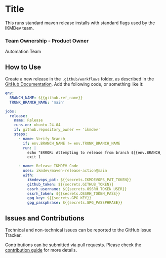 # Title

This runs standard maven release installs with standard flags used by the IKMDev team.

### Team Ownership - Product Owner

Automation Team

## How to Use

Create a new release in the `.github/workflows` folder, as described in the 
[GitHub Documentation](https://docs.github.com/en/actions/writing-workflows/quickstart).  Add the following code, 
or something like it:

```yaml
env:
  BRANCH_NAME: ${{github.ref_name}}
  TRUNK_BRANCH_NAME: 'main'

jobs:
  release:
    name: Release
    runs-on: ubuntu-24.04
    if: github.repository_owner == 'ikmdev'
    steps:
      - name: Verify Branch
        if: env.BRANCH_NAME != env.TRUNK_BRANCH_NAME
        run: |
          echo "ERROR: Attempting to release from branch ${{env.BRANCH_NAME}}. Release from ${{env.TRUNK_BRANCH_NAME}} branch only"
          exit 1

      - name: Release IKMDEV Code
        uses: ikmdev/maven-release-action@main
        with:
          ikmdevops_pat: ${{secrets.IKMDEVOPS_PAT_TOKEN}}
          github_token: ${{secrets.GITHUB_TOKEN}}
          ossrh_username: ${{secrets.OSSRH_TOKEN_USER}}
          ossrh_token: ${{secrets.OSSRH_TOKEN_PASS}}
          gpg_key: ${{secrets.GPG_KEY}}
          gpg_passphrase: ${{secrets.GPG_PASSPHRASE}}
```

## Issues and Contributions

Technical and non-technical issues can be reported to the GitHub Issue Tracker.

Contributions can be submitted via pull requests. Please check the [contribution guide](doc/how-to-contribute.md) for more details.
